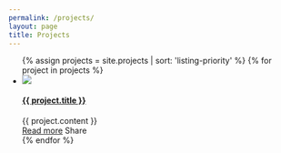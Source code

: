 ```yaml
---
permalink: /projects/
layout: page
title: Projects
---
```


<div class="projects">
	<ul class="row projects">
		{% assign projects = site.projects | sort: 'listing-priority' %}
		{% for project in projects %}
		<li class="medium-6 large-4 columns">
			<article class="card">
				<picture class="card__picture">
					<img class="card__image" src="{{ project.thumbnail-url }}" />
				</picture>
				<section class="card__content">
					<h4><a href="{{ project.url }}">{{ project.title }}</a></h4>
					{{ project.content }}
				</section>
				<section class="card__footer">
					<a href="{{ project.url }}">Read more</a>
					<a class="right">Share</a>
				</section>
			</article>
		</li>
		{% endfor %}
	</ul>
</div>